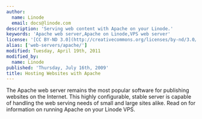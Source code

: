 ```yaml
---
author:
  name: Linode
  email: docs@linode.com
description: 'Serving web content with Apache on your Linode.'
keywords: 'Apache web server,Apache on Linode,VPS web server'
license: '[CC BY-ND 3.0](http://creativecommons.org/licenses/by-nd/3.0/us/)'
alias: ['web-servers/apache/']
modified: Tuesday, April 19th, 2011
modified_by:
  name: Linode
published: 'Thursday, July 16th, 2009'
title: Hosting Websites with Apache
---
```


The Apache web server remains the most popular software for publishing websites on the Internet. This highly configurable, stable server is capable of handling the web serving needs of small and large sites alike. Read on for information on running Apache on your Linode VPS.
